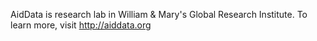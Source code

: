 AidData is research lab in William & Mary's Global Research Institute. To learn more, visit http://aiddata.org
